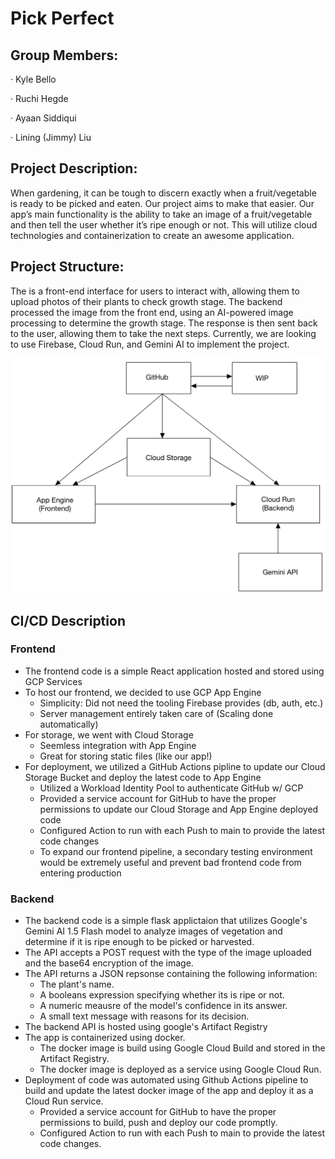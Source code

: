 # Pick Perfect

## Group Members:

· Kyle Bello

· Ruchi Hegde

· Ayaan Siddiqui

· Lining (Jimmy) Liu

## Project Description:

When gardening, it can be tough to discern exactly when a fruit/vegetable is ready to be picked and eaten. Our project aims to make that easier. Our app’s main functionality is the ability to take an image of a fruit/vegetable and then tell the user whether it’s ripe enough or not. This will utilize cloud technologies and containerization to create an awesome application.

## Project Structure:

The is a front-end interface for users to interact with, allowing them to upload photos of their plants to check growth stage. The backend processed the image from the front end, using an AI-powered image processing to determine the growth stage. The response is then sent back to the user, allowing them to take the next steps. Currently, we are looking to use Firebase, Cloud Run, and Gemini AI to implement the project. 

![overview](./Flow.jpg)

## CI/CD Description
### Frontend
- The frontend code is a simple React application hosted and stored using GCP Services
- To host our frontend, we decided to use GCP App Engine
  - Simplicity: Did not need the tooling Firebase provides (db, auth, etc.)
  - Server management entirely taken care of (Scaling done automatically)
- For storage, we went with Cloud Storage
  - Seemless integration with App Engine
  - Great for storing static files (like our app!)
- For deployment, we utilized a GitHub Actions pipline to update our Cloud Storage Bucket and deploy the latest code to App Engine
  - Utilized a Workload Identity Pool to authenticate GitHub w/ GCP
  - Provided a service account for GitHub to have the proper permissions to update our Cloud Storage and App Engine deployed code
  - Configured Action to run with each Push to main to provide the latest code changes
  - To expand our frontend pipeline, a secondary testing environment would be extremely useful and prevent bad frontend code from entering production

### Backend
- The backend code is a simple flask applictaion that utilizes Google's Gemini AI 1.5 Flash model to analyze images of vegetation and determine if it is ripe enough to be picked or harvested.
- The API accepts a POST request with the type of the image uploaded and the base64 encryption of the image.
- The API returns a JSON repsonse containing the following information:
  - The plant's name.
  - A booleans expression specifying whether its is ripe or not.
  - A numeric meausre of the model's confidence in its answer.
  - A small text message with reasons for its decision.
- The backend API is hosted using google's Artifact Registry
- The app is containerized using docker.
  - The docker image is build using Google Cloud Build and stored in the Artifact Registry.
  - The docker image is deployed as a service using Google Cloud Run.
- Deployment of code was automated using Github Actions pipeline to build and update the latest docker image of the app and deploy it as a Cloud Run service.
  - Provided a service account for GitHub to have the proper permissions to build, push and deploy our code promptly.
  - Configured Action to run with each Push to main to provide the latest code changes.
